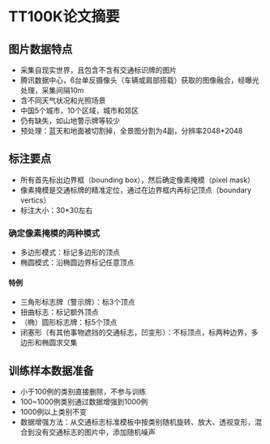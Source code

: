 # TT100K论文摘要

## 图片数据特点
* 采集自现实世界，且包含不含有交通标识牌的图片
* 腾讯数据中心，6台单反摄像头（车辆或肩部搭载）获取的图像融合，经曝光处理，采集间隔10m
* 含不同天气状况和光照场景
* 中国5个城市，10个区域，城市和郊区
* 仍有缺失，如山地警示牌等较少
* 预处理：蓝天和地面被切割掉，全景图分割为4副，分辨率2048*2048

## 标注要点
* 所有首先标出边界框（bounding box），然后确定像素掩模（pixel mask）
* 像素掩模是交通标牌的精准定位，通过在边界框内再标记顶点（boundary vertics）
* 标注大小：30*30左右
### 确定像素掩模的两种模式
* 多边形模式：标记多边形的顶点
* 椭圆模式：沿椭圆边界标记任意顶点
#### 特例
* 三角形标志牌（警示牌）：标3个顶点
* 扭曲标志：标记额外顶点
* （椭）圆形标志牌：标5个顶点
* 闭塞形（有其他事物遮挡的交通标志，凹变形）：不标顶点，标两种边界，多边形和椭圆求交集

## 训练样本数据准备
* 小于100例的类别直接删除，不参与训练
* 100~1000例类别通过数据增强到1000例
* 1000例以上类别不变
* 数据增强方法：从交通标志标准模板中按类别随机旋转、放大、透视变形，混合到没有交通标志的图片中，添加随机噪声
